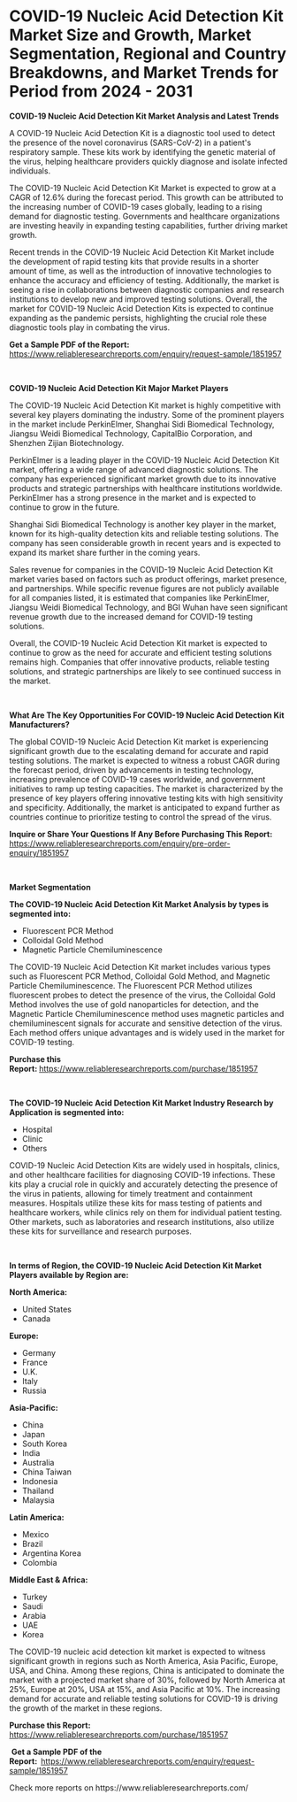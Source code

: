 <p><h1>COVID-19 Nucleic Acid Detection Kit Market Size and Growth, Market Segmentation, Regional and Country Breakdowns, and Market Trends for Period from 2024 -  2031</h1></p><p><strong>COVID-19 Nucleic Acid Detection Kit Market Analysis and Latest Trends</strong></p>
<p><p>A COVID-19 Nucleic Acid Detection Kit is a diagnostic tool used to detect the presence of the novel coronavirus (SARS-CoV-2) in a patient's respiratory sample. These kits work by identifying the genetic material of the virus, helping healthcare providers quickly diagnose and isolate infected individuals.</p><p>The COVID-19 Nucleic Acid Detection Kit Market is expected to grow at a CAGR of 12.6% during the forecast period. This growth can be attributed to the increasing number of COVID-19 cases globally, leading to a rising demand for diagnostic testing. Governments and healthcare organizations are investing heavily in expanding testing capabilities, further driving market growth.</p><p>Recent trends in the COVID-19 Nucleic Acid Detection Kit Market include the development of rapid testing kits that provide results in a shorter amount of time, as well as the introduction of innovative technologies to enhance the accuracy and efficiency of testing. Additionally, the market is seeing a rise in collaborations between diagnostic companies and research institutions to develop new and improved testing solutions. Overall, the market for COVID-19 Nucleic Acid Detection Kits is expected to continue expanding as the pandemic persists, highlighting the crucial role these diagnostic tools play in combating the virus.</p></p>
<p><strong>Get a Sample PDF of the Report:&nbsp;</strong> <a href="https://www.reliableresearchreports.com/enquiry/request-sample/1851957">https://www.reliableresearchreports.com/enquiry/request-sample/1851957</a></p>
<p>&nbsp;</p>
<p><strong>COVID-19 Nucleic Acid Detection Kit Major Market Players</strong></p>
<p><p>The COVID-19 Nucleic Acid Detection Kit market is highly competitive with several key players dominating the industry. Some of the prominent players in the market include PerkinElmer, Shanghai Sidi Biomedical Technology, Jiangsu Weidi Biomedical Technology, CapitalBio Corporation, and Shenzhen Zijian Biotechnology.</p><p>PerkinElmer is a leading player in the COVID-19 Nucleic Acid Detection Kit market, offering a wide range of advanced diagnostic solutions. The company has experienced significant market growth due to its innovative products and strategic partnerships with healthcare institutions worldwide. PerkinElmer has a strong presence in the market and is expected to continue to grow in the future.</p><p>Shanghai Sidi Biomedical Technology is another key player in the market, known for its high-quality detection kits and reliable testing solutions. The company has seen considerable growth in recent years and is expected to expand its market share further in the coming years.</p><p>Sales revenue for companies in the COVID-19 Nucleic Acid Detection Kit market varies based on factors such as product offerings, market presence, and partnerships. While specific revenue figures are not publicly available for all companies listed, it is estimated that companies like PerkinElmer, Jiangsu Weidi Biomedical Technology, and BGI Wuhan have seen significant revenue growth due to the increased demand for COVID-19 testing solutions.</p><p>Overall, the COVID-19 Nucleic Acid Detection Kit market is expected to continue to grow as the need for accurate and efficient testing solutions remains high. Companies that offer innovative products, reliable testing solutions, and strategic partnerships are likely to see continued success in the market.</p></p>
<p>&nbsp;</p>
<p><strong>What Are The Key Opportunities For COVID-19 Nucleic Acid Detection Kit Manufacturers?</strong></p>
<p><p>The global COVID-19 Nucleic Acid Detection Kit market is experiencing significant growth due to the escalating demand for accurate and rapid testing solutions. The market is expected to witness a robust CAGR during the forecast period, driven by advancements in testing technology, increasing prevalence of COVID-19 cases worldwide, and government initiatives to ramp up testing capacities. The market is characterized by the presence of key players offering innovative testing kits with high sensitivity and specificity. Additionally, the market is anticipated to expand further as countries continue to prioritize testing to control the spread of the virus.</p></p>
<p><strong>Inquire or Share Your Questions If Any Before Purchasing This Report:</strong> <a href="https://www.reliableresearchreports.com/enquiry/pre-order-enquiry/1851957">https://www.reliableresearchreports.com/enquiry/pre-order-enquiry/1851957</a></p>
<p>&nbsp;</p>
<p><strong>Market Segmentation</strong></p>
<p><strong>The COVID-19 Nucleic Acid Detection Kit Market Analysis by types is segmented into:</strong></p>
<p><ul><li>Fluorescent PCR Method</li><li>Colloidal Gold Method</li><li>Magnetic Particle Chemiluminescence</li></ul></p>
<p><p>The COVID-19 Nucleic Acid Detection Kit market includes various types such as Fluorescent PCR Method, Colloidal Gold Method, and Magnetic Particle Chemiluminescence. The Fluorescent PCR Method utilizes fluorescent probes to detect the presence of the virus, the Colloidal Gold Method involves the use of gold nanoparticles for detection, and the Magnetic Particle Chemiluminescence method uses magnetic particles and chemiluminescent signals for accurate and sensitive detection of the virus. Each method offers unique advantages and is widely used in the market for COVID-19 testing.</p></p>
<p><strong>Purchase this Report:&nbsp;</strong><a href="https://www.reliableresearchreports.com/purchase/1851957">https://www.reliableresearchreports.com/purchase/1851957</a></p>
<p>&nbsp;</p>
<p><strong>The COVID-19 Nucleic Acid Detection Kit Market Industry Research by Application is segmented into:</strong></p>
<p><ul><li>Hospital</li><li>Clinic</li><li>Others</li></ul></p>
<p><p>COVID-19 Nucleic Acid Detection Kits are widely used in hospitals, clinics, and other healthcare facilities for diagnosing COVID-19 infections. These kits play a crucial role in quickly and accurately detecting the presence of the virus in patients, allowing for timely treatment and containment measures. Hospitals utilize these kits for mass testing of patients and healthcare workers, while clinics rely on them for individual patient testing. Other markets, such as laboratories and research institutions, also utilize these kits for surveillance and research purposes.</p></p>
<p>&nbsp;</p>
<p><strong>In terms of Region, the COVID-19 Nucleic Acid Detection Kit Market Players available by Region are:</strong></p>
<p>
    <p> <strong> North America: </strong>
        <ul>
            <li>United States</li>
            <li>Canada</li>
        </ul>
        </p> 
    <p> <strong> Europe: </strong>
        <ul>
            <li>Germany</li>
            <li>France</li>
            <li>U.K.</li>
            <li>Italy</li>
            <li>Russia</li>
        </ul>
        </p> 
    <p> <strong> Asia-Pacific: </strong>
        <ul>
            <li>China</li>
            <li>Japan</li>
            <li>South Korea</li>
            <li>India</li>
            <li>Australia</li>
            <li>China Taiwan</li>
            <li>Indonesia</li>
            <li>Thailand</li>
            <li>Malaysia</li>
        </ul>
        </p> 
    <p> <strong> Latin America: </strong>
        <ul>
            <li>Mexico</li>
            <li>Brazil</li>
            <li>Argentina Korea</li>
            <li>Colombia</li>
        </ul>
        </p> 
    <p> <strong> Middle East & Africa: </strong>
        <ul>
            <li>Turkey</li>
            <li>Saudi</li>
            <li>Arabia</li>
            <li>UAE</li>
            <li>Korea</li>
        </ul>
    </p>
    </p>
<p><p>The COVID-19 nucleic acid detection kit market is expected to witness significant growth in regions such as North America, Asia Pacific, Europe, USA, and China. Among these regions, China is anticipated to dominate the market with a projected market share of 30%, followed by North America at 25%, Europe at 20%, USA at 15%, and Asia Pacific at 10%. The increasing demand for accurate and reliable testing solutions for COVID-19 is driving the growth of the market in these regions.</p></p>
<p><strong>Purchase this Report: </strong><a href="https://www.reliableresearchreports.com/purchase/1851957">https://www.reliableresearchreports.com/purchase/1851957</a></p>
<p>&nbsp;<strong>Get a Sample PDF of the Report:&nbsp;&nbsp;</strong><a href="https://www.reliableresearchreports.com/enquiry/request-sample/1851957">https://www.reliableresearchreports.com/enquiry/request-sample/1851957</a></p>
<p><strong></strong></p>
<p>Check more reports on https://www.reliableresearchreports.com/</p>
